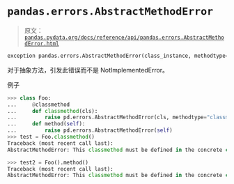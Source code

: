 # `pandas.errors.AbstractMethodError`

> 原文：[`pandas.pydata.org/docs/reference/api/pandas.errors.AbstractMethodError.html`](https://pandas.pydata.org/docs/reference/api/pandas.errors.AbstractMethodError.html)

```py
exception pandas.errors.AbstractMethodError(class_instance, methodtype='method')
```

对于抽象方法，引发此错误而不是 NotImplementedError。

例子

```py
>>> class Foo:
...     @classmethod
...     def classmethod(cls):
...         raise pd.errors.AbstractMethodError(cls, methodtype="classmethod")
...     def method(self):
...         raise pd.errors.AbstractMethodError(self)
>>> test = Foo.classmethod()
Traceback (most recent call last):
AbstractMethodError: This classmethod must be defined in the concrete class Foo 
```

```py
>>> test2 = Foo().method()
Traceback (most recent call last):
AbstractMethodError: This classmethod must be defined in the concrete class Foo 
```
